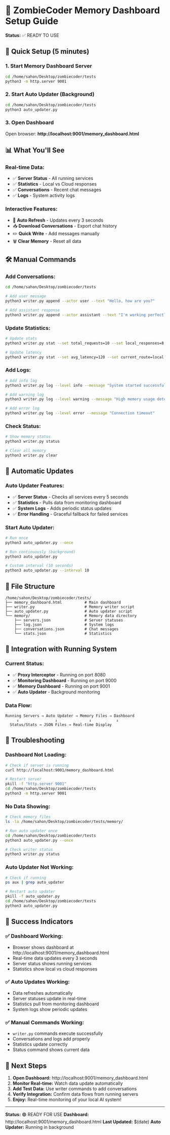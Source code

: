 # 🧟 ZombieCoder Memory Dashboard Setup Guide

**Status:** ✅ READY TO USE

## 🚀 **Quick Setup (5 minutes)**

### 1. **Start Memory Dashboard Server**
```bash
cd /home/sahon/Desktop/zombiecoder/tests
python3 -m http.server 9001
```

### 2. **Start Auto Updater (Background)**
```bash
cd /home/sahon/Desktop/zombiecoder/tests
python3 auto_updater.py
```

### 3. **Open Dashboard**
Open browser: **http://localhost:9001/memory_dashboard.html**

## 📊 **What You'll See**

### **Real-time Data:**
- ✅ **Server Status** - All running services
- ✅ **Statistics** - Local vs Cloud responses
- ✅ **Conversations** - Recent chat messages
- ✅ **Logs** - System activity logs

### **Interactive Features:**
- 🔄 **Auto Refresh** - Updates every 3 seconds
- 📥 **Download Conversations** - Export chat history
- ✏️ **Quick Write** - Add messages manually
- 🗑️ **Clear Memory** - Reset all data

## 🛠️ **Manual Commands**

### **Add Conversations:**
```bash
cd /home/sahon/Desktop/zombiecoder/tests

# Add user message
python3 writer.py append --actor user --text "Hello, how are you?"

# Add assistant response
python3 writer.py append --actor assistant --text "I'm working perfectly with local AI!"
```

### **Update Statistics:**
```bash
# Update stats
python3 writer.py stat --set total_requests=10 --set local_responses=8 --set cloud_responses=2

# Update latency
python3 writer.py stat --set avg_latency=120 --set current_route=local
```

### **Add Logs:**
```bash
# Add info log
python3 writer.py log --level info --message "System started successfully"

# Add warning log
python3 writer.py log --level warning --message "High memory usage detected"

# Add error log
python3 writer.py log --level error --message "Connection timeout"
```

### **Check Status:**
```bash
# Show memory status
python3 writer.py status

# Clear all memory
python3 writer.py clear
```

## 🔄 **Automatic Updates**

### **Auto Updater Features:**
- ✅ **Server Status** - Checks all services every 5 seconds
- ✅ **Statistics** - Pulls data from monitoring dashboard
- ✅ **System Logs** - Adds periodic status updates
- ✅ **Error Handling** - Graceful fallback for failed services

### **Start Auto Updater:**
```bash
# Run once
python3 auto_updater.py --once

# Run continuously (background)
python3 auto_updater.py

# Custom interval (10 seconds)
python3 auto_updater.py --interval 10
```

## 📁 **File Structure**

```
/home/sahon/Desktop/zombiecoder/tests/
├── memory_dashboard.html          # Main dashboard
├── writer.py                      # Memory writer script
├── auto_updater.py                # Auto updater script
└── memory/                        # Memory data directory
    ├── servers.json               # Server statuses
    ├── log.json                   # System logs
    ├── conversations.json         # Chat messages
    └── stats.json                 # Statistics
```

## 🎯 **Integration with Running System**

### **Current Status:**
- ✅ **Proxy Interceptor** - Running on port 8080
- ✅ **Monitoring Dashboard** - Running on port 9000
- ✅ **Memory Dashboard** - Running on port 9001
- ✅ **Auto Updater** - Background monitoring

### **Data Flow:**
```
Running Servers → Auto Updater → Memory Files → Dashboard
     ↓                ↓              ↓           ↓
  Status/Stats → JSON Files → Real-time Display
```

## 🚨 **Troubleshooting**

### **Dashboard Not Loading:**
```bash
# Check if server is running
curl http://localhost:9001/memory_dashboard.html

# Restart server
pkill -f "http.server 9001"
cd /home/sahon/Desktop/zombiecoder/tests
python3 -m http.server 9001
```

### **No Data Showing:**
```bash
# Check memory files
ls -la /home/sahon/Desktop/zombiecoder/tests/memory/

# Run auto updater once
cd /home/sahon/Desktop/zombiecoder/tests
python3 auto_updater.py --once

# Check writer status
python3 writer.py status
```

### **Auto Updater Not Working:**
```bash
# Check if running
ps aux | grep auto_updater

# Restart auto updater
pkill -f auto_updater.py
cd /home/sahon/Desktop/zombiecoder/tests
python3 auto_updater.py
```

## 🎉 **Success Indicators**

### ✅ **Dashboard Working:**
- Browser shows dashboard at http://localhost:9001/memory_dashboard.html
- Real-time data updates every 3 seconds
- Server status shows running services
- Statistics show local vs cloud responses

### ✅ **Auto Updates Working:**
- Data refreshes automatically
- Server statuses update in real-time
- Statistics pull from monitoring dashboard
- System logs show periodic updates

### ✅ **Manual Commands Working:**
- `writer.py` commands execute successfully
- Conversations and logs add properly
- Statistics update correctly
- Status command shows current data

## 🚀 **Next Steps**

1. **Open Dashboard:** http://localhost:9001/memory_dashboard.html
2. **Monitor Real-time:** Watch data update automatically
3. **Add Test Data:** Use writer commands to add conversations
4. **Verify Integration:** Confirm data flows from running servers
5. **Enjoy:** Real-time monitoring of your local AI system!

---

**Status:** 🟢 READY FOR USE
**Dashboard:** http://localhost:9001/memory_dashboard.html
**Last Updated:** $(date)
**Auto Updater:** Running in background
